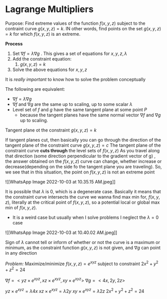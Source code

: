 # Lagrange Multipliers
Purpose: Find extreme values of the function $f(x,y,z)$ subject to the contraint curve $g(x,y,z)=k$. IN other words, find points on the set $g(x,y,z)=k$ for which $f(x,y,z)$ is an extreme. 

**Process**
1. Set $\nabla f = \lambda \nabla g$ .
This gives a set of equations for $x,y,z,\lambda$
2. Add the constraint equation:
	1. $g(x,y,z)=k$
3. Solve the above equations for $x,y,z$ 

It is *really important* to know how to solve the problem conceptually

The following are equivalent:
- $\nabla f = \lambda \nabla g$ 
- $\nabla f$ and $\nabla g$ are the same up to scaling, up to some scalar $\lambda$
- Level set of $f$ and $g$ have the same tangent plane at some point $P$
	- because the tangent planes have the same normal vector $\nabla f$ and $\nabla g$ up to scaling.

Tangent plane ot the constraint $g(x,y,z) = k$

If tangent planes cut, then basically you can go through the direction of the tangent plane of the constraint curve $g(x,y,z)=c$ The tangent plane of the constraint curve **cuts through** the level sets of $f(x,y,z)$ As you travel along that direction (some direction perpendicular to the gradient vector of g) , the answer obtained on the $f(x,y,z)$ curve can change, whether increase or decrease(depending on the side fo the tangent plane you are traveling). So, we see that in this situation, the point on $f(x,y,z)$ is not an extreme point

![[WhatsApp Image 2022-10-03 at 10.35.15 AM.jpeg]]

It is possible that $\lambda$ is $0$, which is a degenerate case. Basically it means that the constraint curve intersects the curve we wanna find max min for, $f(x,y,z)$, literally at the critical point of $f(x,y,z)$, so a potential local or global max min of $f(x,y,z)$. 
- It is a weird case but usually when I solve problems I neglect the $\lambda=0$ case

![[WhatsApp Image 2022-10-03 at 10.40.02 AM.jpeg]]

Sign of $\lambda$ cannot tell or inform of whether or not the curve is a maximum or minimum, as the constraint function $g(x,y,z)$ is not given, and $\nabla g$ can point in any direction

*Problem:*
Maximize/minimize $f(x,y,z) = e^{xyz}$ subject to constraint $2x^2+y^2+z^2=24$

$\nabla f = <yz\times e^{xyz},xz\times e^{xyz},xy\times e^{xyz}>$
$\nabla g = <4x,2y,2z>$

$yz\times e^{xyz}=\lambda 4x$
$xz\times e^{xyz}=\lambda 2y$
$xy\times e^{xyz}=\lambda 2z$
$2x^2+y^2+z^2=24$




